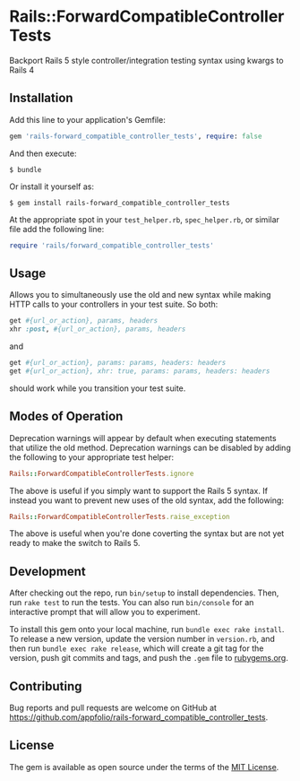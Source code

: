 # Rails::ForwardCompatibleControllerTests

Backport Rails 5 style controller/integration testing syntax using kwargs to Rails 4

## Installation

Add this line to your application's Gemfile:

```ruby
gem 'rails-forward_compatible_controller_tests', require: false
```

And then execute:

    $ bundle

Or install it yourself as:

    $ gem install rails-forward_compatible_controller_tests

At the appropriate spot in your `test_helper.rb`, `spec_helper.rb`, or similar file add the following line:

```ruby
require 'rails/forward_compatible_controller_tests'
```

## Usage

Allows you to simultaneously use the old and new syntax while making HTTP calls to your controllers
in your test suite. So both:

```ruby
get #{url_or_action}, params, headers
xhr :post, #{url_or_action}, params, headers
```

and

```ruby
get #{url_or_action}, params: params, headers: headers
get #{url_or_action}, xhr: true, params: params, headers: headers
```

should work while you transition your test suite.

## Modes of Operation

Deprecation warnings will appear by default when executing statements that
utilize the old method. Deprecation warnings can be disabled by adding the
following to your appropriate test helper:

```ruby
Rails::ForwardCompatibleControllerTests.ignore
```

The above is useful if you simply want to support the Rails 5 syntax. If
instead you want to prevent new uses of the old syntax, add the following:

```ruby
Rails::ForwardCompatibleControllerTests.raise_exception
```

The above is useful when you're done coverting the syntax but are not yet ready
to make the switch to Rails 5.

## Development

After checking out the repo, run `bin/setup` to install dependencies. Then, run `rake test` to run the tests. You can also run `bin/console` for an interactive prompt that will allow you to experiment.

To install this gem onto your local machine, run `bundle exec rake install`. To release a new version, update the version number in `version.rb`, and then run `bundle exec rake release`, which will create a git tag for the version, push git commits and tags, and push the `.gem` file to [rubygems.org](https://rubygems.org).

## Contributing

Bug reports and pull requests are welcome on GitHub at https://github.com/appfolio/rails-forward_compatible_controller_tests.

## License

The gem is available as open source under the terms of the [MIT License](http://opensource.org/licenses/MIT).

